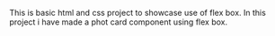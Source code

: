 This is basic html and css project to showcase use of flex box.
In this project i have made a phot card component using flex box.
